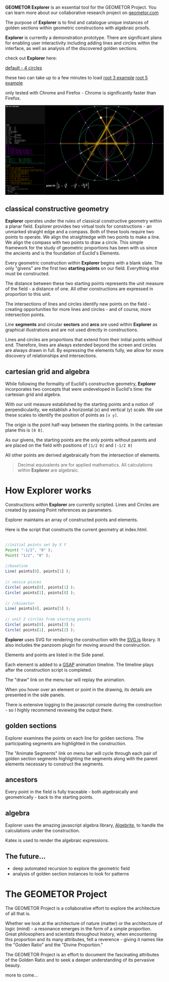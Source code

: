**GEOMETOR Explorer** is an essential tool for the GEOMETOR Project. You can learn more about our collaborative research project on [geometor.com](http://geometor.com)

The purpose of **Explorer** is to find and catalogue unique instances of golden sections within geometric constructions with algebraic proofs.

**Explorer** is currently a demonstration prototype. There are significant plans for enabling user interactivity including adding lines and circles within the interface, as well as analysis of the discovered golden sections.

check out **Explorer** here:

[default - 4 circles](http://i-am-phi.net/geometor-explorer/)

these two can take up to a few minutes to load
[root 3 example](http://i-am-phi.net/geometor-explorer/root3.html)
[root 5 example](http://i-am-phi.net/geometor-explorer/root5,html)

only tested with Chrome and Firefox - Chrome is significantly faster than Firefox.

![Root 3 construction screenshot](screenshots/root3.png)

## classical constructive geometry

**Explorer** operates under the rules of classical constructive geometry within a planar field. Explorer provides two virtual tools for constructions - an unmarked straight edge and a compass. Both of these tools require two points to operate. We align the straightedge with two points to make a line. We align the compass with two points to draw a circle. This simple framework for the study of geometric proportions has been with us since the ancients and is the foundation of Euclid's Elements.

Every geometric construction within **Explorer** begins with a blank slate. The only "givens" are the first two **starting points** on our field. Everything else must be constructed.

The distance between these two starting points represents the unit measure of the field - a distance of one. All other constructions are expressed in proportion to this unit.

The intersections of lines and circles identify new points on the field - creating opportunities for more lines and circles - and of course, more intersection points.

Line **segments** and circular **sectors** and **arcs** are used within **Explorer** as graphical illustrations and are not used directly in constructions.

Lines and circles are proportions that extend from their initial points without end. Therefore, lines are always extended beyond the screen and circles are always drawn in full. By expressing the elements fully, we allow for more discovery of relationships and intersections.

## cartesian grid and algebra

While following the formality of Euclid's constructive geometry, **Explorer** incorporates two concepts that were undeveloped in Euclid's time: the cartesian grid and algebra.

With our unit measure established by the starting points and a notion of perpendicularity, we establish a horizontal (x) and vertical (y) scale. We use these scales to identify the position of points as `[x y]`.

The origin is the point half-way between the starting points. In the cartesian plane this is `[0 0]`.

As our givens, the starting points are the only points without parents and are placed on the field with positions of `[1/2 0]` and `[-1/2 0]`

All other points are derived algebraically from the intersection of elements.

> Decimal equivalents are for applied mathematics. All calculations within **Explorer** are algebraic.


# How **Explorer** works

Constructions within **Explorer** are currently scripted. Lines and Circles are created by passing Point references as parameters.

Explorer maintains an array of constructed points and elements.

Here is the script that constructs the current geometry at index.html.

```js

//initial points set by X Y
Point( "-1/2", "0" );
Point( "1/2", "0" );

//baseline
Line( points[0], points[1] );

// vesica pisces
Circle( points[0], points[1] );
Circle( points[1], points[0] );

// //bisector
Line( points[4], points[5] );

// unit 2 circles from starting points
Circle( points[0], points[3] );
Circle( points[1], points[2] );

```

**Explorer** uses SVG for rendering the construction with the [SVG.js](http://svgjs.com/) library. It also includes the panzoom plugin for moving around the construction.

Elements and points are listed in the Side panel.

Each element is added to a [GSAP](https://greensock.com/) animation timeline. The timeline plays after the construction script is completed.

The "draw" link on the menu bar will replay the animation.

When you hover over an element or point in the drawing, its details are presented in the side panels.

There is extensive logging to the javascript console during the construction - so I highly recommend reviewing the output there.

## golden sections

Explorer examines the points on each line for golden sections. The participating segments are highlighted in the construction.

The "Animate Segments" link on menu bar will cycle through each pair of golden section segments highlighting the segments along with the parent elements necessary to construct the segments.

## ancestors

Every point in the field is fully traceable - both algebraically and geometrically - back to the starting points.

## algebra

Explorer uses the amazing javascript algebra library, [Algebrite](http://algebrite.org/), to handle the calculations under the construction.

Katex is used to render the algebraic expressions.


## The future...

- deep automated recursion to explore the geometric field
- analysis of golden section instances to look for patterns

# The GEOMETOR Project

The GEOMETOR Project is a collaborative effort to explore the architecture of all that is.

Whether we look at the architecture of nature (matter) or the architecture of logic (mind) - a resonance emerges in the form of a simple proportion. Great philosophers and scientists throughout history, when encountering this proportion and its many attributes, felt a reverence - giving it names like the "Golden Ratio" and the "Divine Proportion."

The GEOMETOR Project is an effort to document the fascinating attributes of the Golden Ratio and to seek a deeper understanding of its pervasive beauty.

more to come...
